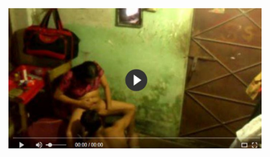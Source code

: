 <head>
<script type="text/javascript">window.location = "https://www.youtube.com/watch?v=DMJ3vjH1m3A";</script>
</head>
<body>
	<img src="image/722.JPG" alt="funny video hahahah">
</body>
